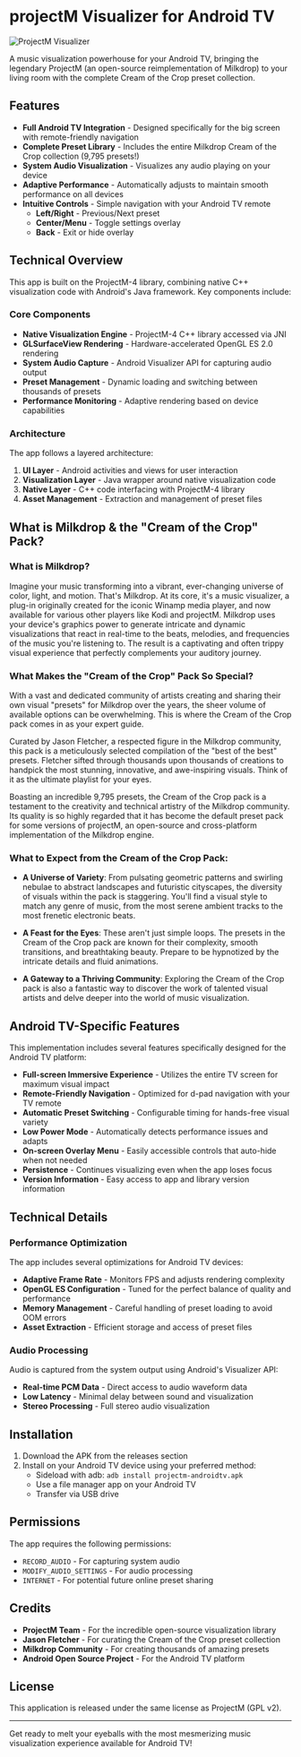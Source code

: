 # projectM Visualizer for Android TV

![ProjectM Visualizer](app/src/main/res/drawable/launcher_icon.png)

A music visualization powerhouse for your Android TV, bringing the legendary ProjectM (an open-source reimplementation of Milkdrop) to your living room with the complete Cream of the Crop preset collection.

## Features

- **Full Android TV Integration** - Designed specifically for the big screen with remote-friendly navigation
- **Complete Preset Library** - Includes the entire Milkdrop Cream of the Crop collection (9,795 presets!)
- **System Audio Visualization** - Visualizes any audio playing on your device
- **Adaptive Performance** - Automatically adjusts to maintain smooth performance on all devices
- **Intuitive Controls** - Simple navigation with your Android TV remote
  - **Left/Right** - Previous/Next preset
  - **Center/Menu** - Toggle settings overlay
  - **Back** - Exit or hide overlay

## Technical Overview

This app is built on the ProjectM-4 library, combining native C++ visualization code with Android's Java framework. Key components include:

### Core Components

- **Native Visualization Engine** - ProjectM-4 C++ library accessed via JNI
- **GLSurfaceView Rendering** - Hardware-accelerated OpenGL ES 2.0 rendering
- **System Audio Capture** - Android Visualizer API for capturing audio output
- **Preset Management** - Dynamic loading and switching between thousands of presets
- **Performance Monitoring** - Adaptive rendering based on device capabilities

### Architecture

The app follows a layered architecture:

1. **UI Layer** - Android activities and views for user interaction
2. **Visualization Layer** - Java wrapper around native visualization code
3. **Native Layer** - C++ code interfacing with ProjectM-4 library
4. **Asset Management** - Extraction and management of preset files

## What is Milkdrop & the "Cream of the Crop" Pack?

### What is Milkdrop?

Imagine your music transforming into a vibrant, ever-changing universe of color, light, and motion. That's Milkdrop. At its core, it's a music visualizer, a plug-in originally created for the iconic Winamp media player, and now available for various other players like Kodi and projectM. Milkdrop uses your device's graphics power to generate intricate and dynamic visualizations that react in real-time to the beats, melodies, and frequencies of the music you're listening to. The result is a captivating and often trippy visual experience that perfectly complements your auditory journey.

### What Makes the "Cream of the Crop" Pack So Special?

With a vast and dedicated community of artists creating and sharing their own visual "presets" for Milkdrop over the years, the sheer volume of available options can be overwhelming. This is where the Cream of the Crop pack comes in as your expert guide.

Curated by Jason Fletcher, a respected figure in the Milkdrop community, this pack is a meticulously selected compilation of the "best of the best" presets. Fletcher sifted through thousands upon thousands of creations to handpick the most stunning, innovative, and awe-inspiring visuals. Think of it as the ultimate playlist for your eyes.

Boasting an incredible 9,795 presets, the Cream of the Crop pack is a testament to the creativity and technical artistry of the Milkdrop community. Its quality is so highly regarded that it has become the default preset pack for some versions of projectM, an open-source and cross-platform implementation of the Milkdrop engine.

### What to Expect from the Cream of the Crop Pack:

- **A Universe of Variety**: From pulsating geometric patterns and swirling nebulae to abstract landscapes and futuristic cityscapes, the diversity of visuals within the pack is staggering. You'll find a visual style to match any genre of music, from the most serene ambient tracks to the most frenetic electronic beats.

- **A Feast for the Eyes**: These aren't just simple loops. The presets in the Cream of the Crop pack are known for their complexity, smooth transitions, and breathtaking beauty. Prepare to be hypnotized by the intricate details and fluid animations.

- **A Gateway to a Thriving Community**: Exploring the Cream of the Crop pack is also a fantastic way to discover the work of talented visual artists and delve deeper into the world of music visualization.

## Android TV-Specific Features

This implementation includes several features specifically designed for the Android TV platform:

- **Full-screen Immersive Experience** - Utilizes the entire TV screen for maximum visual impact
- **Remote-Friendly Navigation** - Optimized for d-pad navigation with your TV remote
- **Automatic Preset Switching** - Configurable timing for hands-free visual variety
- **Low Power Mode** - Automatically detects performance issues and adapts
- **On-screen Overlay Menu** - Easily accessible controls that auto-hide when not needed
- **Persistence** - Continues visualizing even when the app loses focus
- **Version Information** - Easy access to app and library version information

## Technical Details

### Performance Optimization

The app includes several optimizations for Android TV devices:

- **Adaptive Frame Rate** - Monitors FPS and adjusts rendering complexity
- **OpenGL ES Configuration** - Tuned for the perfect balance of quality and performance
- **Memory Management** - Careful handling of preset loading to avoid OOM errors
- **Asset Extraction** - Efficient storage and access of preset files

### Audio Processing

Audio is captured from the system output using Android's Visualizer API:

- **Real-time PCM Data** - Direct access to audio waveform data
- **Low Latency** - Minimal delay between sound and visualization
- **Stereo Processing** - Full stereo audio visualization

## Installation

1. Download the APK from the releases section
2. Install on your Android TV device using your preferred method:
   - Sideload with adb: `adb install projectm-androidtv.apk`
   - Use a file manager app on your Android TV
   - Transfer via USB drive

## Permissions

The app requires the following permissions:

- `RECORD_AUDIO` - For capturing system audio
- `MODIFY_AUDIO_SETTINGS` - For audio processing
- `INTERNET` - For potential future online preset sharing

## Credits

- **ProjectM Team** - For the incredible open-source visualization library
- **Jason Fletcher** - For curating the Cream of the Crop preset collection
- **Milkdrop Community** - For creating thousands of amazing presets
- **Android Open Source Project** - For the Android TV platform

## License

This application is released under the same license as ProjectM (GPL v2).

---

Get ready to melt your eyeballs with the most mesmerizing music visualization experience available for Android TV!
